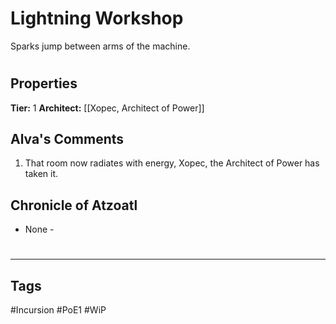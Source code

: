 # Lightning Workshop
Sparks jump between arms of the machine.

#
## Properties
**Tier:** 1
**Architect:** [[Xopec, Architect of Power]]
## Alva's Comments
1. That room now radiates with energy, Xopec, the Architect of Power has taken it.
## Chronicle of Atzoatl
- None -

#
---
## Tags
#Incursion
#PoE1
#WiP
